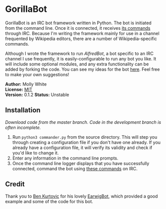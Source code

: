 # GorillaBot
GorillaBot is an IRC bot framework written in Python. The bot is initiated from the command line. Once it is connected, it receives [its commands](https://github.com/mollywhite/GorillaBot/blob/master/docs/commands.md) through IRC. Because I'm writing the framework mainly for use in a channel frequented by Wikipedia editors, there are a number of Wikipedia-specific commands.

Although I wrote the framework to run _AlfredBot_, a bot specific to an IRC channel I use frequently, it is easily-configurable to run any bot you like. It will include some optional modules, and any extra functionality can be added by forking the code. You can see my ideas for the bot [here](https://github.com/mollywhite/GorillaBot/blob/master/docs/todo.md). Feel free to make your own suggestions!

__Author:__ Molly White<br />
__License:__ [MIT](http://opensource.org/licenses/MIT)<br/>
__Version:__ 0.1.2
__Status:__ Unstable

## Installation
_Download code from the master branch. Code in the development branch is often incomplete._

1. Run `python3 commander.py` from the source directory. This will step you through creating a configuration file if you don't have one already. If you already have a configuration file, it will verify its validity and check if you'd like to change it.
2. Enter any information in the command line prompts.
3. Once the command line logger displays that you have successfully connected, command the bot using [these commands](https://github.com/mollywhite/GorillaBot/blob/master/docs/commands.md) on IRC.


## Credit
Thank you to [Ben Kurtovic](https://github.com/earwig) for his lovely [EarwigBot](https://github.com/earwig/earwigbot), which provided a good example and some of the code for this bot.
